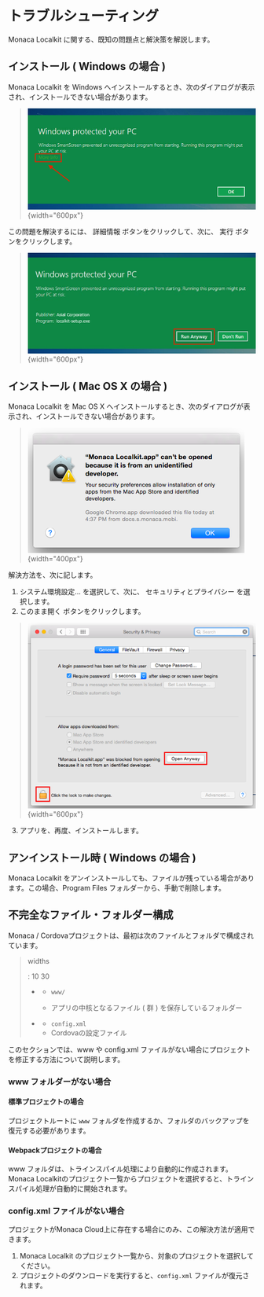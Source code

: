 トラブルシューティング
======================

Monaca Localkit に関する、既知の問題点と解決策を解説します。

インストール ( Windows の場合 )
-------------------------------

Monaca Localkit を Windows
へインストールするとき、次のダイアログが表示され、インストールできない場合があります。

> ![](images/troubleshooting/1.png){width="600px"}

この問題を解決するには、 詳細情報 ボタンをクリックして、次に、 実行
ボタンをクリックします。

> ![](images/troubleshooting/2.png){width="600px"}

インストール ( Mac OS X の場合 )
--------------------------------

Monaca Localkit を Mac OS X
へインストールするとき、次のダイアログが表示され、インストールできない場合があります。

> ![](images/troubleshooting/3.png){width="400px"}

解決方法を、次に記します。

1.  システム環境設定... を選択して、次に、 セキュリティとプライバシー
    を選択します。
2.  このまま開く ボタンをクリックします。

> ![](images/troubleshooting/4.png){width="600px"}

3.  アプリを、再度、インストールします。

アンインストール時 ( Windows の場合 )
-------------------------------------

Monaca Localkit
をアンインストールしても、ファイルが残っている場合があります。この場合、Program
Files フォルダーから、手動で削除します。

不完全なファイル・フォルダー構成
--------------------------------

Monaca /
Cordovaプロジェクトは、最初は次のファイルとフォルダで構成されています。

> widths
>
> :   10 30
>
> -   -   `www/`
>
>     - アプリの中核となるファイル ( 群 ) を保存しているフォルダー
> -   -   `config.xml`
>     -   Cordovaの設定ファイル
>
このセクションでは、www や config.xml
ファイルがない場合にプロジェクトを修正する方法について説明します。

### www フォルダーがない場合

#### 標準プロジェクトの場合

プロジェクトルートに `www`
フォルダを作成するか、フォルダのバックアップを復元する必要があります。

#### Webpackプロジェクトの場合

www フォルダは、トラインスパイル処理により自動的に作成されます。 Monaca
Localkitのプロジェクト一覧からプロジェクトを選択すると、トラインスパイル処理が自動的に開始されます。

### config.xml ファイルがない場合

<div class="admonition note">

プロジェクトがMonaca
Cloud上に存在する場合にのみ、この解決方法が適用できます。

</div>

1.  Monaca Localkit
    のプロジェクト一覧から、対象のプロジェクトを選択してください。
2.  プロジェクトのダウンロードを実行すると、`config.xml`
    ファイルが復元されます。

